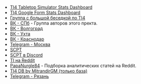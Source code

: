 * [TI4 Tabletop Simulator Stats Dashboard](https://datastudio.google.com/reporting/3b435bf2-2100-488c-a424-130f1d22ebb0/page/pE58B)
* [TI4 Google Form Stats Dashboard](https://datastudio.google.com/reporting/cb0b987b-5105-4aa4-8c8a-53d809833965/page/J2F0B)
* [Группа с большой беседкой по TI4](https://vk.com/spacestrategy)
* [ВК - СПб](https://vk.com/spb_ti3ed) - Группа авторов этого пректа.
* [ВК - Волгоград](https://vk.com/twilightimperium_vlg)
* [ВК - Ухта](https://vk.com/tiukhta)
* [ВК - Краснодар](https://vk.com/tikrd)
* [Telegram - Москва](https://t.me/+IqQ5U1-wQEQ2NzM6)
* [SCPT](https://spacecatspeaceturtles.com/)
* [SCPT в Discord](https://discord.gg/Q5kPZSEf)
* [TI на Reddit](https://www.reddit.com/r/twilightimperium/)
* [PapaNurgle84](https://www.reddit.com/user/Papa_Nurgle_84/posts/) - Подборка аналитических статей на Reddit.
* [TI4 DB by MitrandirGM (только база)](https://docs.google.com/spreadsheets/d/1tlaUvsF2OiBCPbQFyCiyDiorixmXFXVWGVCJsSK_zAo/edit#gid=201186600)
* [Telegram - Рязань](https://t.me/twilight_imperium_62)
